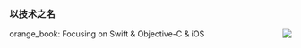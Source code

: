 ### 以技术之名 

<img align="right" src="https://github-readme-stats.vercel.app/api?username=iamlay&show_icons=true&icon_color=CE1D2D&text_color=718096&bg_color=ffffff&hide_title=true" />

orange_book: Focusing on Swift & Objective-C & iOS

